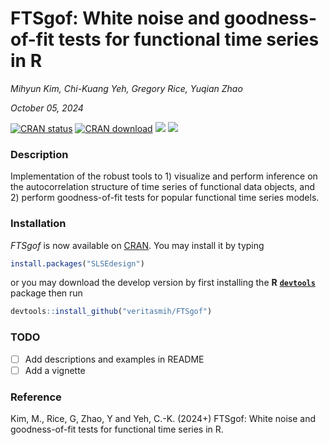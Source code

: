 FTSgof: White noise and goodness-of-fit tests for functional time series
in R
================
*Mihyun Kim, Chi-Kuang Yeh, Gregory Rice, Yuqian Zhao*

*October 05, 2024*

<!-- badges: start -->

[![CRAN
status](https://www.r-pkg.org/badges/version/FTSgof)](https://CRAN.R-project.org/package=FTSgof)
[![CRAN
download](https://cranlogs.r-pkg.org/badges/grand-total/FTSgof?color=blue)](https://cran.r-project.org/package=FTSgof)
[![](https://cranlogs.r-pkg.org/badges/FTSgof)](https://cran.r-project.org/package=FTSgof)
[![](https://img.shields.io/github/languages/code-size/veritasmih/FTSgof.svg)](https://github.com/veritasmih/FTSgof)
<!-- badges: end -->

### Description

Implementation of the robust tools to 1) visualize and perform inference
on the autocorrelation structure of time series of functional data
objects, and 2) perform goodness-of-fit tests for popular functional
time series models.

### Installation

*FTSgof* is now available on [CRAN](https://cran.r-project.org/). You
may install it by typing

``` r
install.packages("SLSEdesign")
```

or you may download the develop version by first installing the **R**
[**`devtools`**](https://CRAN.R-project.org/package=devtools) package
then run

``` r
devtools::install_github("veritasmih/FTSgof")
```

### TODO

- [ ] Add descriptions and examples in README
- [ ] Add a vignette

### Reference

Kim, M., Rice, G, Zhao, Y and Yeh, C.-K. (2024+) FTSgof: White noise and
goodness-of-fit tests for functional time series in R.

